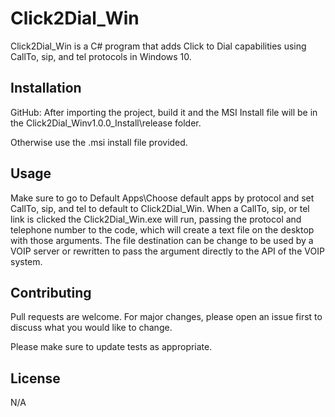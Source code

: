 # Click2Dial_Win

Click2Dial_Win is a C# program that adds Click to Dial capabilities using CallTo, sip, and tel protocols in Windows 10.

## Installation
GitHub:
After importing the project, build it and the MSI Install file will be in the Click2Dial_Winv1.0.0_Install\release folder.

Otherwise use the .msi install file provided.

## Usage
Make sure to go to Default Apps\Choose default apps by protocol and set CallTo, sip, and tel to default to Click2Dial_Win.
When a CallTo, sip, or tel link is clicked the Click2Dial_Win.exe will run, passing the protocol and telephone number to the code, which will create a text file on the desktop with those arguments. 
The file destination can be change to be used by a VOIP server or rewritten to pass the argument directly to the API of the VOIP system.

## Contributing
Pull requests are welcome. For major changes, please open an issue first to discuss what you would like to change.

Please make sure to update tests as appropriate.

## License
N/A
